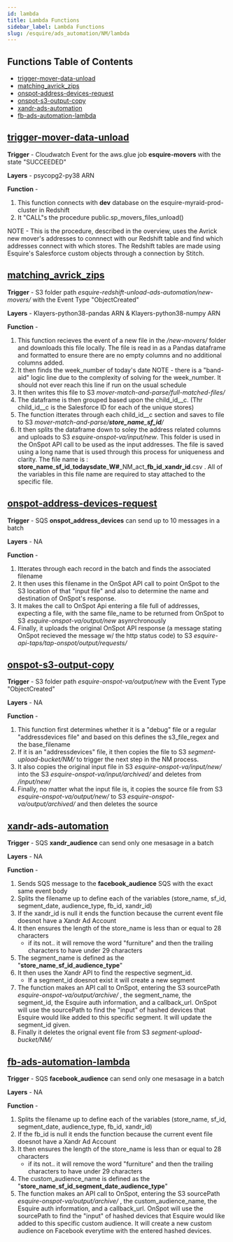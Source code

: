 ```yaml
---
id: lambda
title: Lambda Functions
sidebar_label: Lambda Functions
slug: /esquire/ads_automation/NM/lambda
---
```


## Functions Table of Contents
* [trigger-mover-data-unload](#trigger-mover-data-unload)
* [matching_avrick_zips](#matching_avrick_zips)
* [onspot-address-devices-request](#onspot-address-devices-request)
* [onspot-s3-output-copy](#onspot-s3-output-copy)
* [xandr-ads-automation](#xandr-ads-automation)
* [fb-ads-automation-lambda](#fb-ads-automation-lambda)




## [trigger-mover-data-unload](https://us-east-2.console.aws.amazon.com/lambda/home?region=us-east-2#/functions/trigger-mover-data-unload?tab=configuration) 
**Trigger** -  Cloudwatch Event for the aws.glue job **esquire-movers** with the state "SUCCEEDED"

**Layers** -   psycopg2-py38 ARN

**Function** - 

1. This function connects with **dev** database on the esquire-myraid-prod-cluster in Redshift 
2. It "CALL"s the procedure public.sp_movers_files_unload()

NOTE - This is the procedure, described in the overview, uses the Avrick new mover's addresses to connnect with our Redshift table and find which addresses connect with which stores. The Redshift tables are made using Esquire's Salesforce custom objects through a connection by Stitch. 

## [matching_avrick_zips](https://us-east-2.console.aws.amazon.com/lambda/home?region=us-east-2#/functions/matching_avrick_zips) 
**Trigger** - S3 folder path *esquire-redshift-unload-ads-automation/new-movers/* with the Event Type "ObjectCreated"

**Layers** - Klayers-python38-pandas ARN  &  Klayers-python38-numpy ARN

**Function** -  

1. This function recieves the event of a new file in the */new-movers/* folder and downloads this file locally. The file is read in as a Pandas dataframe and formatted to ensure there are no empty columns and no additional columns added. 
2. It then finds the week_number of today's date 
NOTE - there is a "band-aid" logic line due to the complexity of solving for the week_number. It should not ever reach this line if run on the usual schedule
3. It then writes this file to S3 *mover-match-and-parse/full-matched-files/*
4. The dataframe is then grouped based upon the child_id__c. (Thr child_id__c is the Salesforce ID for each of the unique stores)
5. The function itterates through each child_id__c section and saves to file to S3 *mover-match-and-parse/**store_name**_**sf_id**/*
6. It then splits the dataframe down to soley the address related columns and uploads to S3 *esquire-onspot-va/input/new*. This folder is used in the OnSpot API call to be used as the input addresses. The file is saved using a long name that is used through this process for uniqueness and clarity. The file name is : **store\_name**\_**sf\_id**\_**todaysdate**\_**W#**\_NM\_act\_**fb\_id**\_**xandr\_id**.csv . All of the variables in this file name are required to stay attached to the specific file. 



## [onspot-address-devices-request](https://console.aws.amazon.com/lambda/home?region=us-east-1#/functions/onspot-address-devices-request)
**Trigger** - SQS **onspot_address_devices** can send up to 10 messages in a batch

**Layers** - NA

**Function** - 

1. Itterates through each record in the batch and finds the associated filename
2. It then uses this filename in the OnSpot API call to point OnSpot to the S3 location of that "input file" and also to determine the name and destination of OnSpot's response.
3. It makes the call to OnSpot Api entering a file full of addresses, expecting a file, with the same file_name to be returned from OnSpot to S3 *esquire-onspot-va/output/new* asynrchronously 
4. Finally, it uploads the original OnSpot API response (a message stating OnSpot recieved the message w/ the http status code) to S3 *esquire-api-taps/tap-onspot/output/requests/*


## [onspot-s3-output-copy](https://console.aws.amazon.com/lambda/home?region=us-east-1#/functions/onspot-s3-output-copy)
**Trigger** - S3 folder path *esquire-onspot-va/output/new* with the Event Type "ObjectCreated"

**Layers** - NA

**Function** - 

1. This function first determines whether it is a "debug" file or a regular "addressdevices file" and based on this defines the s3_file_regex and the base_filename
2. If it is an "addressdevices" file, it then copies the file to S3 *segment-upload-bucket/NM/* to trigger the next step in the NM process. 
3. It also copies the original input file in S3 *esquire-onspot-va/input/new/* into the S3 *esquire-onspot-va/input/archived/* and deletes from */input/new/*
4. Finally, no matter what the input file is, it copies the source file from S3 *esquire-onspot-va/output/new/* to S3 *esquire-onspot-va/output/archived/* and then deletes the source 

## [xandr-ads-automation](https://us-east-2.console.aws.amazon.com/lambda/home?region=us-east-2#/functions/xandr-ads-automation)
**Trigger** - SQS **xandr_audience** can send only one mesasage in a batch 

**Layers** - NA

**Function** -   

1. Sends SQS message to the **facebook_audience** SQS with the exact same event body
2. Splits the filename up to define each of the variables (store_name, sf_id, segment_date, audience_type, fb_id, xandr_id)
3. If the xandr_id is null it ends the function because the current event file doesnot have a Xandr Ad Account
4. It then ensures the length of the store_name is less than or equal to 28 characters
   - if its not.. it will remove the word "furniture" and then the trailing characters to have under 29 characters
5. The segment_name is defined as the "**store\_name**\_**sf_id**\_**audience\_type**"
6. It then uses the Xandr API to find the respective segment_id.
   - If a segment_id doesnot exist it will create a new segment
7. The function makes an API call to OnSpot, entering the S3 sourcePath *esquire-onspot-va/output/archive/* , the segment_name, the segment_id, the Esquire auth information, and a callback_url. OnSpot will use the sourcePath to find the "input" of hashed devices that Esquire would like added to this specific segment. It will update the segment_id given.
8. Finally it deletes the orignal event file from S3 *segment-upload-bucket/NM/*

## [fb-ads-automation-lambda](https://us-east-2.console.aws.amazon.com/lambda/home?region=us-east-2#/functions/fb-ads-automation-lambda)
**Trigger** - SQS **facebook_audience** can send only one mesasage in a batch 

**Layers** - NA

**Function** -  

1. Splits the filename up to define each of the variables (store_name, sf_id, segment_date, audience_type, fb_id, xandr_id)
2. If the fb_id is null it ends the function because the current event file doesnot have a Xandr Ad Account
3. It then ensures the length of the store_name is less than or equal to 28 characters
   - if its not.. it will remove the word "furniture" and then the trailing characters to have under 29 characters
4. The custom_audience_name is defined as the "**store\_name**\_**sf\_id**\_**segment\_date**\_**audience\_type**" 
5. The function makes an API call to OnSpot, entering the S3 sourcePath *esquire-onspot-va/output/archive/* , the custom_audience_name, the Esquire auth information, and a callback_url. OnSpot will use the sourcePath to find the "input" of hashed devices that Esquire would like added to this specific custom audience. It will create a new custom audience on Facebook everytime with the entered hashed devices. 


